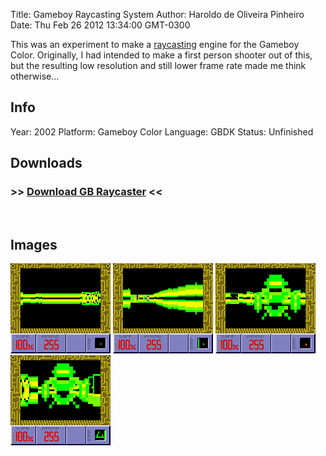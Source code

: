 Title: Gameboy Raycasting System
Author: Haroldo de Oliveira Pinheiro
Date: Thu Feb 26 2012 13:34:00 GMT-0300

This was an experiment to make a [raycasting][] engine for the Gameboy Color. Originally, I had intended to make a first person shooter out of this, but the resulting low resolution and still lower frame rate made me think otherwise...

## Info
Year: 2002
Platform: Gameboy Color
Language: GBDK
Status: Unfinished

## Downloads
### >> [Download GB Raycaster](downloads/gbray.zip "GB Raycaster") <<
<br>

## Images

<div class="ContentFlow">
	<div class="flow">
		<img class="item" src="/gameboy-color-raycasting-system/RAYCAST1.png" />
		<img class="item" src="/gameboy-color-raycasting-system/RAYCAST2.png" />
		<img class="item" src="/gameboy-color-raycasting-system/RAYCAST3.png" />
		<img class="item" src="/gameboy-color-raycasting-system/RAYCAST4.png" />
	</div>
</div>


[raycasting]: (http://www.permadi.com/tutorial/raycast/)